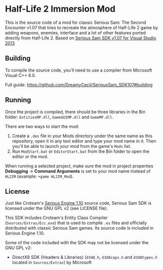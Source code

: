 # Half-Life 2 Immersion Mod
This is the source code of a mod for classic Serious Sam: The Second Encounter v1.07 that tries to recreate the atmosphere of Half-Life 2 game by adding weapons, enemies, interface and a lot of other features ported directly from Half-Life 2.
Based on [Serious Sam SDK v1.07 for Visual Studio 2013](https://github.com/DreamyCecil/SeriousSam_SDK107)


Building
--------

To compile the source code, you'll need to use a compiler from Microsoft Visual C++ 6.0.

Full guide: https://github.com/DreamyCecil/SeriousSam_SDK107#building

Running
-------

Once the project is compiled, there should be three libraries in the Bin folder: `EntitiesMP.dll`, `GameGUIMP.dll` and `GameMP.dll`.

There are two ways to start the mod:
1. Create a `.des` file in your Mods directory under the same name as this repository, open it in any text editor and type your mod name in it. Then you'll be able to launch your mod from the game's `Mods` list.
2. Run `ModStart.bat` or `EditorStart.bat` from the Bin folder to open the editor or the mod.

When running a selected project, make sure the mod in project properties **Debugging** -> **Command Arguments** is set to your mod name instead of `HL2IM` (example: `+game HL2IM_Mod`).

License
-------

Just like Croteam's [Serious Engine 1.10](https://github.com/Croteam-official/Serious-Engine) source code, Serious Sam SDK is licensed under the GNU GPL v2 (see LICENSE file).

This SDK includes Croteam's Entity Class Compiler (`Sources/Extras/Ecc.exe`) that is used to compile `.es` files and officially distributed with classic Serious Sam games. Its source code is included in Serious Engine 1.10.

Some of the code included with the SDK may not be licensed under the GNU GPL v2:

* DirectX8 SDK (Headers & Libraries) (`d3d8.h`, `d3d8caps.h` and `d3d8types.h` located in `Sources/Extras`) by Microsoft
